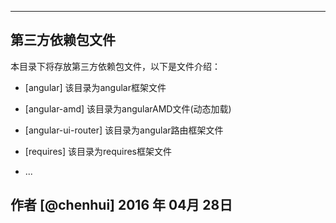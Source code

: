 ------

## 第三方依赖包文件   

本目录下将存放第三方依赖包文件，以下是文件介绍：
- [angular] 该目录为angular框架文件

- [angular-amd]  该目录为angularAMD文件(动态加载)

- [angular-ui-router] 该目录为angular路由框架文件

- [requires] 该目录为requires框架文件

- ...

作者 [@chenhui]
2016 年 04月 28日  
------